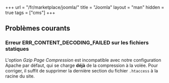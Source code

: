 +++
url = "/fr/marketplace/joomla/"
title = "Joomla"
layout = "man"
hidden = true
tags = ["cms"]
+++

## Problèmes courants

### Erreur ERR_CONTENT_DECODING_FAILED sur les fichiers statiques

L'option *Gzip Page Compression* est incompatible avec notre configuration Apache par défaut, qui se charge **déjà** de la compression à la volée. Pour corriger, il suffit de supprimer la dernière section du fichier `.htaccess` à la racine du site.
